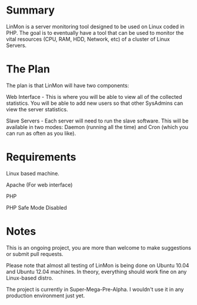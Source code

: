 Summary
======

LinMon is a server monitoring tool designed to be used on Linux coded in PHP.  The goal is to eventually have a tool that can be used to monitor the vital resources (CPU, RAM, HDD, Network, etc) of a cluster of Linux Servers.



The Plan
======

The plan is that LinMon will have two components:

Web Interface - This is where you will be able to view all of the collected statistics.  You will be able to add new users so that other SysAdmins can view the server statistics.

Slave Servers - Each server will need to run the slave software.  This will be available in two modes: Daemon (running all the time) and Cron (which you can run as often as you like).



Requirements
======

Linux based machine.

Apache (For web interface)

PHP

PHP Safe Mode Disabled



Notes
======

This is an ongoing project, you are more than welcome to make suggestions or submit pull requests.

Please note that almost all testing of LinMon is being done on Ubuntu 10.04 and Ubuntu 12.04 machines.  In theory, everything should work fine on any Linux-based distro.

The project is currently in Super-Mega-Pre-Alpha.  I wouldn't use it in any production environment just yet.
